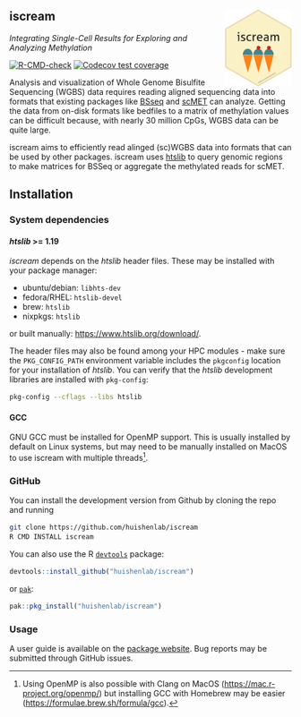 ## iscream <a href="https://huishenlab.github.io/iscream/"><img src="man/figures/logo.png" align="right" height="138" style="float:right; height:138px;"/></a>

*Integrating Single-Cell Results for Exploring and Analyzing Methylation*

<!-- badges: start -->
[![R-CMD-check](https://github.com/huishenlab/iscream/actions/workflows/R-CMD-check.yaml/badge.svg)](https://github.com/huishenlab/iscream/actions/workflows/R-CMD-check.yaml)
[![Codecov test coverage](https://codecov.io/gh/huishenlab/iscream/graph/badge.svg)](https://app.codecov.io/gh/huishenlab/iscream)
<!-- badges: end -->

Analysis and visualization of Whole Genome Bisulfite Sequencing (WGBS) data
requires reading aligned sequencing data into formats that existing packages
like [BSseq](https://bioconductor.org/packages/devel/bioc/html/bsseq.html) and
[scMET](https://github.com/andreaskapou/scMET) can analyze. Getting the data
from on-disk formats like bedfiles to a matrix of methylation values can be
difficult because, with nearly 30 million CpGs, WGBS data can be quite large.

iscream aims to efficiently read alinged (sc)WGBS data into formats that can be
used by other packages. iscream uses [htslib](https://www.htslib.org/) to query
genomic regions to make matrices for BSSeq or aggregate the methylated reads for
scMET.

## Installation

### System dependencies

#### *htslib* >= 1.19

*iscream* depends on the *htslib* header files. These may be installed with
your package manager:

- ubuntu/debian: `libhts-dev`  
- fedora/RHEL: `htslib-devel`  
- brew: `htslib`  
- nixpkgs: `htslib`

or built manually: <https://www.htslib.org/download/>.

The header files may also be found among your HPC modules - make sure the
`PKG_CONFIG_PATH` environment variable includes the `pkgconfig` location for
your installation of *htslib*. You can verify that the *htslib* development
libraries are installed with `pkg-config`:

```bash
pkg-config --cflags --libs htslib
```

#### GCC

GNU GCC must be installed for OpenMP support. This is usually installed by
default on Linux systems, but may need to be manually installed on MacOS to use
iscream with multiple threads[^1].

[^1]: Using OpenMP is also possible with Clang on MacOS
(<https://mac.r-project.org/openmp/>) but installing GCC with Homebrew may be
easier (<https://formulae.brew.sh/formula/gcc>).

### GitHub

You can install the development version from Github by cloning the repo and
running

```bash
git clone https://github.com/huishenlab/iscream
R CMD INSTALL iscream
```

You can also use the R [`devtools`](https://devtools.r-lib.org/) package:

```r
devtools::install_github("huishenlab/iscream")
```

or [`pak`](https://pak.r-lib.org/):

```r
pak::pkg_install("huishenlab/iscream")
```

### Usage

A user guide is available on the [package website](https://huishenlab.github.io/iscream/).
Bug reports may be submitted through GitHub issues.
